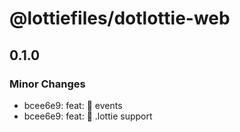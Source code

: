 # @lottiefiles/dotlottie-web

## 0.1.0

### Minor Changes

- bcee6e9: feat: 🎸 events
- bcee6e9: feat: 🎸 .lottie support
